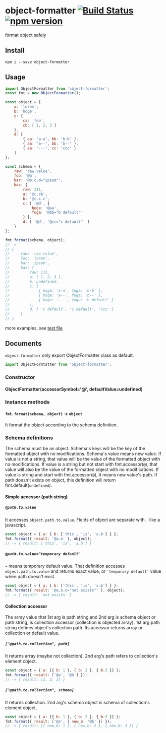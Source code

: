 # object-formatter [![Build Status](https://travis-ci.org/airtoxin/object-formatter.svg?branch=master)](https://travis-ci.org/airtoxin/object-formatter/branches) [![npm version](https://badge.fury.io/js/object-formatter.svg)](http://badge.fury.io/js/object-formatter)

format object safely

## Install

`npm i --save object-formatter`

## Usage

```javascript
import ObjectFormatter from 'object-formatter';
const fmt = new ObjectFormatter();

const object = {
    a: 'lorem',
    b: 'hoge',
    c: {
        ca: 'foo',
        cb: [ 1, 2, 3 ]
    },
    d: [
        { aa: 'a-a', bb: 'b-b' },
        { aa: 'a--', bb: 'b--' },
        { aa: '---', cc: 'ccc' }
    ]
};

const schema = {
    raw: 'raw value',
    foo: '@a',
    bar: '@b.c.d="ipsum"',
    baz: {
        raw: 111,
        a: '@c.cb',
        b: '@c.c.c',
        c: [ '@d', {
            hoge: '@aa',
            fuga: '@bb="b default"'
        } ],
        d: [ '@d', '@cc="c default"' ]
    }
};

fmt.format(schema, object);
// ->
// {
//     raw: 'raw value',
//     foo: 'lorem',
//     bar: 'ipsum',
//     baz: {
//         raw: 111,
//         a: [ 1, 2, 3 ],
//         b: undefined,
//         c: [
//             { hoge: 'a-a', fuga: 'b-b' },
//             { hoge: 'a--', fuga: 'b--' },
//             { hoge: '---', fuga: 'b default' }
//         ],
//         d: [ 'c default', 'c default', 'ccc' ]
//     }
// }
```

more examples, see [test file](test/object-formatter.js)

## Documents

`object-formatter` only export ObjectFormatter class as default.

```js
import ObjectFormtatter from 'object-formatter';
```

### Constructor

#### ObjectFormatter(accessorSymbol='@', defaultValue=undefined)

### Instance methods

#### `fmt.format(schema, object)` -> `object`

It format the object according to the schema definition.


### Schema definitions

The schema must be an object. 
Schema's keys will be the key of the formatted object with no modifications. 
Schema's value means new value. 
If value is not a string, that value will be the value of the formatted object with no modifications. 
If value is a string but not start with fmt.accessor(`@`), that value will also be the value of the formatted object with no modifications.
If value is string and start with fmt.accessor(`@`), it means new value's path. 
If path doesn't exists on object, this definition will return fmt.default(`undefined`).

#### Simple accessor (path string)

##### `@path.to.value`

It accesses `object.path.to.value`. 
Fields of object are separate with `.` like a javascript.

```javascript
const object = { a: { b: ['this', 'is', 'a.b'] } };
fmt.format({ result: '@a.b' }, object);
// -> { result: ['this', 'is', 'a.b'] }
```

##### `@path.to.value="temporary default"`

`=` means temporary default value. 
That definition accesses `object.path.to.value` and returns exact value, or `'temporary default'` value when path doesn't exist.

```javascript
const object = { a: { b: ['this', 'is', 'a.b'] } };
fmt.format({ result: '@a.b.c="not exists"' }, object);
// -> { result: 'not exists' }
```

#### Collection accessor

The array value that 1st arg is path string and 2nd arg is schema object or path string, is collection accessor (collection is objected array). 
1st arg path string defines object's collection path. 
Its accessor returns array or collection or default value.

##### `["@path.to.collection", path]`

It returns array (maybe not collection). 
2nd arg's path refers to collection's element object.

```javascript
const object = { a: [{ b: 1 }, { b: 2 }, { b:3 }] };
fmt.format({ result: ['@a', '@b'] });
// -> { result: [1, 2, 3] }
```

##### `["@path.to.collection", schema]`

It returns collection. 
2nd arg's schema object is schema of collection's element object.

```javascript
const object = { a: [{ b: 1 }, { b: 2 }, { b:3 }] };
fmt.format({ result: ['@a', { new_b: '@b' }] });
// -> { result: [{ new_b: 1 }, { new_b: 2 }, { new_b: 3 }] }
```
